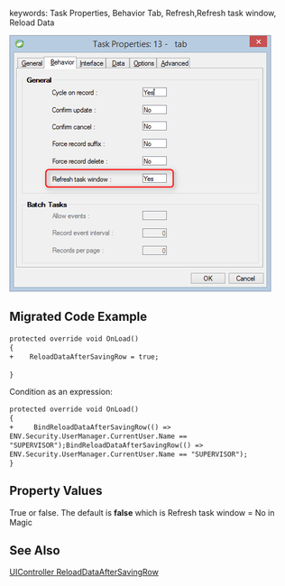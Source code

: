 ﻿keywords: Task Properties, Behavior Tab, Refresh,Refresh task window, Reload Data

![](RefreshTask.png)

## Migrated Code Example
```csdiff   
protected override void OnLoad()
{
+    ReloadDataAfterSavingRow = true;

}
```        
Condition as an expression:

```csdiff   
protected override void OnLoad()
{
+     BindReloadDataAfterSavingRow(() => ENV.Security.UserManager.CurrentUser.Name == "SUPERVISOR");BindReloadDataAfterSavingRow(() => ENV.Security.UserManager.CurrentUser.Name == "SUPERVISOR");
}
```        



## Property Values
True or false. The default is **false** which is Refresh task window = No in Magic

## See Also
[UIController ReloadDataAfterSavingRow](http://www.fireflymigration.com/reference/html/P_Firefly_Box_UIController_ReloadDataAfterSavingRow.htm)

